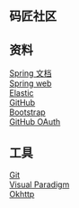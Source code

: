 ## 码匠社区

## 资料
[Spring 文档](https://spring.io/guides)<br>
[Spring web](https://spring.io/guides/gs/serving-web-content/)<br>
[Elastic](https://elasticsearch.cn/explore)<br>
[GitHub](https://github.com/yc1005/community)<br>
[Bootstrap](https://v3.bootcss.com/getting-started/)<br>
[GitHub OAuth](https://developer.github.com/apps/building-oauth-apps/)<br>

## 工具
[Git](https://git-scm.com/download)<br>
[Visual Paradigm](https://www.visual-paradigm.com)<br>
[Okhttp](https://square.github.io/okhttp/)